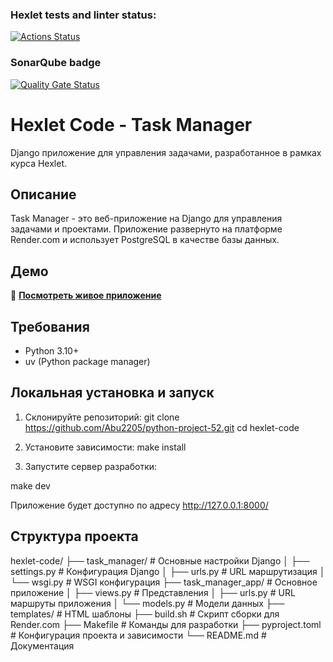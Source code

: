 ### Hexlet tests and linter status:
[![Actions Status](https://github.com/Abu2205/python-project-52/workflows/hexlet-check.yml/badge.svg)](https://github.com/Abu2205/python-project-52/actions)

### SonarQube badge
[![Quality Gate Status](https://sonarcloud.io/api/project_badges/measure?project=Abu2205_python-project-52&metric=alert_status)](https://sonarcloud.io/summary/new_code?id=Abu2205_python-project-52)

# Hexlet Code - Task Manager

Django приложение для управления задачами, разработанное в рамках курса Hexlet.

## Описание

Task Manager - это веб-приложение на Django для управления задачами и проектами. Приложение развернуто на платформе Render.com и использует PostgreSQL в качестве базы данных.

## Демо

🚀 **[Посмотреть живое приложение](https://your-app-name.onrender.com)**

## Требования

- Python 3.10+
- uv (Python package manager)

## Локальная установка и запуск

1. Склонируйте репозиторий:
git clone https://github.com/Abu2205/python-project-52.git
cd hexlet-code

2. Установите зависимости:
make install

3. Запустите сервер разработки:

make dev

Приложение будет доступно по адресу http://127.0.0.1:8000/


## Структура проекта

hexlet-code/
├── task_manager/           # Основные настройки Django
│   ├── settings.py         # Конфигурация Django
│   ├── urls.py            # URL маршрутизация
│   └── wsgi.py            # WSGI конфигурация
├── task_manager_app/       # Основное приложение
│   ├── views.py           # Представления
│   ├── urls.py            # URL маршруты приложения
│   └── models.py          # Модели данных
├── templates/              # HTML шаблоны
├── build.sh               # Скрипт сборки для Render.com
├── Makefile              # Команды для разработки
├── pyproject.toml        # Конфигурация проекта и зависимости
└── README.md             # Документация
